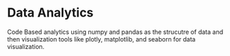 # Data Analytics
Code Based analytics using numpy and pandas as the strucutre of data and then visualization tools like plotly, matplotlib, and seaborn for data visualization. 

<!-- 
Spreadsheets
Documentation/Cheat sheets
Tools (Excel, web, or Tableau)
-->
